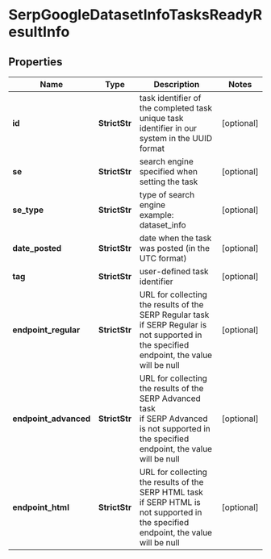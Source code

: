 # SerpGoogleDatasetInfoTasksReadyResultInfo


## Properties

| Name | Type | Description | Notes |
|------------ | ------------- | ------------- | -------------|
**id** | **StrictStr** | task identifier of the completed task<br>unique task identifier in our system in the UUID format |[optional]|
**se** | **StrictStr** | search engine specified when setting the task |[optional]|
**se_type** | **StrictStr** | type of search engine<br>example: dataset_info |[optional]|
**date_posted** | **StrictStr** | date when the task was posted (in the UTC format) |[optional]|
**tag** | **StrictStr** | user-defined task identifier |[optional]|
**endpoint_regular** | **StrictStr** | URL for collecting the results of the SERP Regular task<br>if SERP Regular is not supported in the specified endpoint, the value will be null |[optional]|
**endpoint_advanced** | **StrictStr** | URL for collecting the results of the SERP Advanced task<br>if SERP Advanced is not supported in the specified endpoint, the value will be null |[optional]|
**endpoint_html** | **StrictStr** | URL for collecting the results of the SERP HTML task<br>if SERP HTML is not supported in the specified endpoint, the value will be null |[optional]|